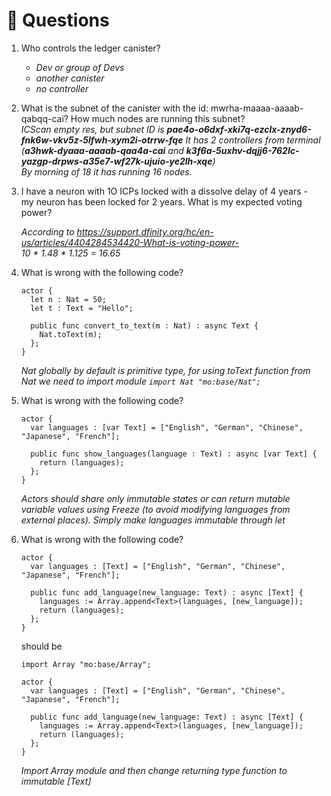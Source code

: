 # <a id="questions"> 🙋 Questions </a>
1. Who controls the ledger canister? <br />
    <i>
        <ul>
            <li>Dev or group of Devs</li>
            <li>another canister</li>
            <li>no controller</li>
        </ul>
    </i>

2. What is the subnet of the canister with the id: mwrha-maaaa-aaaab-qabqq-cai? How much nodes are running this subnet? <br />
   <i>
    ICScan empty res, but subnet ID is <b>pae4o-o6dxf-xki7q-ezclx-znyd6-fnk6w-vkv5z-5lfwh-xym2i-otrrw-fqe</b> It has 2 controllers from terminal (<b>a3hwk-dyaaa-aaaab-qaa4a-cai</b> and <b>k3f6a-5uxhv-dqjj6-762lc-yazgp-drpws-a35e7-wf27k-ujuio-ye2lh-xqe</b>) <br />
    By morning of 18 it has running 16 nodes.
   </i>
3. I have a neuron with 1O ICPs locked with a dissolve delay of 4 years - my neuron has been locked for 2 years. What is my expected voting power? <br />

   <i>According to https://support.dfinity.org/hc/en-us/articles/4404284534420-What-is-voting-power- <br /> 10 * 1.48 * 1.125 = 16.65</i>

4.  What is wrong with the following code?
    ```
    actor {
      let n : Nat = 50;
      let t : Text = "Hello";
    
      public func convert_to_text(m : Nat) : async Text {
        Nat.toText(m);
      };
    }
    ```
    <i>Nat globally by default is primitive type, for using toText function from Nat we need to import module ```import Nat "mo:base/Nat";```</i>

5.  What is wrong with the following code?

    ```
    actor {
      var languages : [var Text] = ["English", "German", "Chinese", "Japanese", "French"];
    
      public func show_languages(language : Text) : async [var Text] {
        return (languages);
      };
    }
    ```
    <i>Actors should share only immutable states or can return mutable variable values using Freeze (to avoid modifying languages from external places). Simply make languages immutable through let </i>

6. What is wrong with the following code?

    ```
    actor {
      var languages : [Text] = ["English", "German", "Chinese", "Japanese", "French"];
    
      public func add_language(new_language: Text) : async [Text] {
        languages := Array.append<Text>(languages, [new_language]);
        return (languages);
      };
    }
    ```
   
    should be 
    ```
    import Array "mo:base/Array";

    actor {
      var languages : [Text] = ["English", "German", "Chinese", "Japanese", "French"];
    
      public func add_language(new_language: Text) : async [Text] {
        languages := Array.append<Text>(languages, [new_language]);
        return (languages);
      };
    }
    ```
    <i> Import Array module and then change returning type function to immutable [Text] </i>
